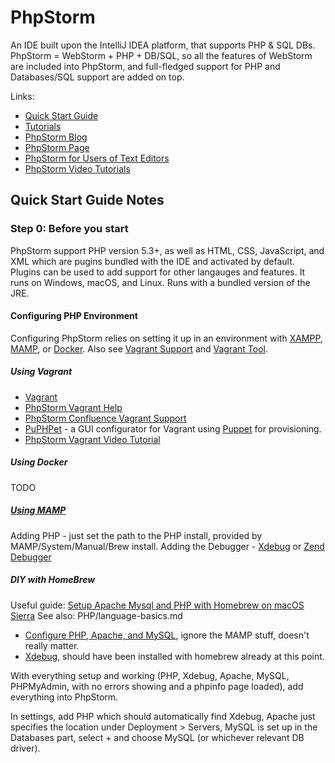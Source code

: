 # PhpStorm

An IDE built upon the IntelliJ IDEA platform, that supports PHP & SQL DBs.
PhpStorm = WebStorm + PHP + DB/SQL, so all the features of WebStorm are included into PhpStorm, and full-fledged support for PHP and Databases/SQL support are added on top.

Links:

* [Quick Start Guide](https://www.jetbrains.com/help/phpstorm/2017.1/quick-start-guide.html)
* [Tutorials](https://confluence.jetbrains.com/display/PhpStorm/Tutorials)
* [PhpStorm Blog](https://blog.jetbrains.com/phpstorm/)
* [PhpStorm Page](https://www.jetbrains.com/phpstorm/)
* [PhpStorm for Users of Text Editors](https://confluence.jetbrains.com/display/PhpStorm/PhpStorm+for+Users+of+Text+Editors)
* [PhpStorm Video Tutorials](https://www.jetbrains.com/phpstorm/documentation/phpstorm-video-tutorials.html)

## Quick Start Guide Notes

### Step 0: Before you start

PhpStorm support PHP version 5.3+, as well as HTML, CSS, JavaScript, and XML which are pugins bundled with the IDE and activated by default. Plugins can be used to add support for other langauges and features. It runs on Windows, macOS, and Linux. Runs with a bundled version of the JRE.

#### Configuring PHP Environment

Configuring PhpStorm relies on setting it up in an environment with [XAMPP](https://confluence.jetbrains.com/display/PhpStorm/Installing+and+Configuring+XAMPP+with+PhpStorm+IDE), [MAMP](https://confluence.jetbrains.com/display/PhpStorm/Installing+and+Configuring+MAMP+with+PhpStorm+IDE), or [Docker](https://confluence.jetbrains.com/display/PhpStorm/Docker+Support+in+PhpStorm). Also see [Vagrant Support](https://confluence.jetbrains.com/display/PhpStorm/Getting+started+with+Vagrant+in+PhpStorm) and [Vagrant Tool](https://www.jetbrains.com/help/phpstorm/2017.1/vagrant.html).

##### Using Vagrant

* [Vagrant](https://www.vagrantup.com/)
* [PhpStorm Vagrant Help](https://www.jetbrains.com/help/phpstorm/2017.1/vagrant.html)
* [PhpStorm Confluence Vagrant Support](https://confluence.jetbrains.com/display/PhpStorm/Getting+started+with+Vagrant+in+PhpStorm)
* [PuPHPet](https://puphpet.com/) - a GUI configurator for Vagrant using [Puppet](https://puppet.com/) for provisioning.
* [PhpStorm Vagrant Video Tutorial](https://www.youtube.com/watch?v=f7Kss62DHhw)

##### Using Docker

TODO

##### [Using MAMP](https://confluence.jetbrains.com/display/PhpStorm/Installing+and+Configuring+MAMP+with+PhpStorm+IDE)

Adding PHP - just set the path to the PHP install, provided by MAMP/System/Manual/Brew install.
Adding the Debugger - [Xdebug](https://confluence.jetbrains.com/display/PhpStorm/Xdebug+Installation+Guide) or [Zend Debugger](https://confluence.jetbrains.com/display/PhpStorm/Zend+Debugger+Installation+Guide)

##### DIY with HomeBrew

Useful guide: [Setup Apache Mysql and PHP with Homebrew on macOS Sierra](https://lukearmstrong.github.io/2016/12/setup-apache-mysql-php-homebrew-macos-sierra/)
See also: PHP/language-basics.md

* [Configure PHP, Apache, and MySQL](https://confluence.jetbrains.com/display/PhpStorm/Installing+and+Configuring+MAMP+with+PhpStorm+IDE), ignore the MAMP stuff, doesn't really matter.
* [Xdebug](https://confluence.jetbrains.com/display/PhpStorm/Xdebug+Installation+Guide), should have been installed with homebrew already at this point.

With everything setup and working (PHP, Xdebug, Apache, MySQL, PHPMyAdmin, with no errors showing and a phpinfo page loaded), add everything into PhpStorm.

In settings, add PHP which should automatically find Xdebug, Apache just specifies the location under Deployment > Servers, MySQL is set up in the Databases part, select + and choose MySQL (or whichever relevant DB driver).

